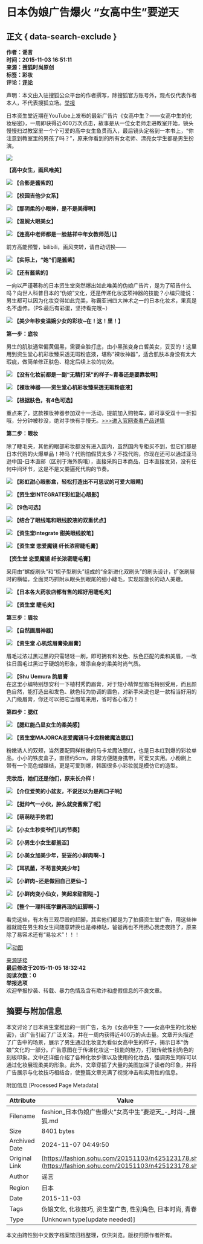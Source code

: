 # 日本伪娘广告爆火 “女高中生”要逆天

## 正文 { data-search-exclude }


**作者：谣言**  
**时间：2015-11-03 16:51:11**  
**来源：搜狐时尚原创**  
**标签：彩妆**  
**评论：[评论](https://pinglun.sohu.com/s425123178.html)**

声明：本文由入驻搜狐公众平台的作者撰写，除搜狐官方账号外，观点仅代表作者本人，不代表搜狐立场。[举报](https://quan.sohu.com/q/545c9b6bf6c43b5569fe64a2)

日本资生堂近期在YouTube上发布的最新广告片《女高中生？——女高中生的化妆秘密》，一周即获得近400万次点击，故事是从一位女老师走进教室开始，镜头慢慢扫过教室里一个个可爱的高中女生鱼贯而入，最后镜头定格到一本书上，“你注意到教室里的男孩了吗？”，原来你看到的所有女老师、漂亮女学生都是男生扮演。

![](https://photocdn.sohu.com/20151103/mp39428981_1446540671306_2.jpeg)

**【高中女生，画风唯美】**

![](https://photocdn.sohu.com/20151103/mp39428981_1446540671306_3.jpeg)
**【合影是酱紫的】**

![](https://photocdn.sohu.com/20151103/mp39428981_1446540671306_4.jpeg)
**【校园吉他少女系】**

![](https://photocdn.sohu.com/20151103/mp39428981_1446540671306_7.jpeg)
**【那阴柔的小眼神，是不是美得咧】**

![](https://photocdn.sohu.com/20151103/mp39428981_1446540671306_8.jpeg)
**【温婉大眼美女】**

![](https://photocdn.sohu.com/20151103/mp39428981_1446540671306_9.jpeg)
**【连高中老师都是一脸慈祥中年女教师范儿】**

前方高能预警，bilibili，画风突转，请自动切换——

![](https://photocdn.sohu.com/20151103/mp39428981_1446540671306_5.jpeg)
**【实际上，“她”们是酱紫】**

![](https://photocdn.sohu.com/20151103/mp39428981_1446540671306_6.jpeg)
**【还有酱紫的】**

一向以严谨著称的日本资生堂突然爆出如此唯美的伪娘广告片，是为了昭告什么吗？向世人科普日本的“伪娘”文化，还是传递化妆这项神器的技能？小编只能说：男生都可以因为化妆变得如此完美，称霸亚洲四大神术之一的日本化妆术，果真是名不虚传。（PS:最后有彩蛋，坚持看完哦~）

![](https://photocdn.sohu.com/20151103/mp39428981_1446540961440_11.jpeg)
**【美少年秒变温婉少女的彩妆~在！这！里！】**

**第一步：底妆**

男生的肌肤通常偏黄偏黑，需要全脸打底，由小黑孩变身白皙美女，妥妥的！这里用到资生堂心机彩妆臻采透无瑕粉底液，堪称“裸妆神器”，适合肌肤本身没有太大瑕疵，做简单修正肤色、稳定后续上妆的功效。

![](https://photocdn.sohu.com/20151103/mp39428981_1446540671306_12.jpeg)
**【没有化妆前都是一副“无精打采”的样子~青春还是要靠妆啊】**

![](https://photocdn.sohu.com/20151103/mp39428981_1446540671306_13.jpeg)
**【裸妆神器——资生堂心机彩妆臻采透无瑕粉底液】**

![](https://photocdn.sohu.com/20151103/mp39428981_1446540671306_14.jpeg)
**【根据肤色，有4色可选】**

重点来了，这款裸妆神器参加双十一活动，提前加入购物车，即可享受双十一折扣哦，分分钟被秒没，绝对手快有手慢无。[>>>进入官网查看产品详情](https://www.shiseido.com.cn/index.php/product-718.html#recomment)

**第二步：眼妆**

除了睫毛夹，其他的眼部彩妆都没有进入国内，虽然国内专柜买不到，但它们都是日本代购的火爆单品！神马？代购怕假货太多？不找代购，你现在还可以通过亚马逊中国-日本直邮（区别于海外购哦），直接采购日本商品，日本直接发货，没有任何中间环节，这是不是又要逼死代购的节奏。

![](https://photocdn.sohu.com/20151103/mp39428981_1446540671306_15.jpeg)
**【彩虹甜心眼影盒，轻松打造出不可思议的可爱大眼睛】**

![](https://photocdn.sohu.com/20151103/mp39428981_1446540671306_16.jpeg)
**【资生堂INTEGRATE彩虹甜心眼影】**

![](https://photocdn.sohu.com/20151103/mp39428981_1446540671306_17.jpeg)
**【9色可选】**

![](https://photocdn.sohu.com/20151103/mp39428981_1446540671306_18.jpeg)
**【结合了眼线笔和眼线胶液的双重优点】**

![](https://photocdn.sohu.com/20151103/mp39428981_1446540671306_19.jpeg)
**【资生堂Integrate 甜美眼线胶笔】**

![](https://photocdn.sohu.com/20151103/mp39428981_1446540671306_20.jpeg)
**【资生堂 恋爱魔镜 纤长浓密睫毛膏】**

**【资生堂 恋爱魔镜 纤长浓密睫毛膏】**

采用由“螺旋刷头”和“梳子型刷头”组成的“全新进化双刷头”的刷头设计，扩张刷展时的横幅，全面灵巧抓附从眼头到眼尾的细小睫毛，实现超激长的动人美睫。

![](https://photocdn.sohu.com/20151103/mp39428981_1446540671306_22.jpeg)
**【日本各大药妆店都有售的超好用睫毛夹】**

![](https://photocdn.sohu.com/20151103/mp39428981_1446540671306_23.jpeg)
**【资生堂 睫毛夹】**

**第三步：眉妆**

![](https://photocdn.sohu.com/20151103/mp39428981_1446540671306_24.jpeg)
**【自然画眉神器】**

![](https://photocdn.sohu.com/20151103/mp39428981_1446540671306_25.jpeg)
**【资生堂 心机炫眉膏染眉膏】**

眉毛过浓过黑过黑的只需轻轻一刷，即可拥有和发色、肤色匹配的柔和美眉，一改往日眉毛过黑过于硬朗的形象，增添自身的柔美时尚气质。

![](https://photocdn.sohu.com/20151103/mp39428981_1446540671306_26.jpeg)
**【Shu Uemura 韵眉膏**  
在这里小编特别想安利一下植村秀韵眉膏，对于短小精悍型眉毛特别受用，而且颜色自然，能打造出和发色、肤色较为协调的眉色，对新手来说也是一款相当好用的入门级眉膏，你还可以把它当眉笔来用，省时省心省力！

**第四步：腮红**

![](https://photocdn.sohu.com/20151103/mp39428981_1446540671306_27.jpeg)
**【腮红能凸显女生的柔美感】**

![](https://photocdn.sohu.com/20151103/mp39428981_1446540671306_28.jpeg)
**【资生堂MAJORCA恋爱魔镜马卡龙粉嫩魔法腮红】**

粉嫩诱人的双颊，当然要配同样粉嫩的马卡龙魔法腮红，也是日本红到爆的彩妆单品，小小的铁皮盒子，直径约5cm，非常方便随身携带，可爱又实用。小粉刷上带有一个亮色蝴蝶结，更是可爱到爆，韩国很多小彩妆就是模仿它的造型。

**完妆后，她们还是他们，原来长介样！**

![](https://photocdn.sohu.com/20151103/mp39428981_1446540671306_29.jpeg)
**【介位爱笑的小盆友，不说还以为是两口子呐】**

![](https://photocdn.sohu.com/20151103/mp39428981_1446540671306_30.jpeg)
**【挺帅气一小伙，肿么就变酱紫了呢】**

![](https://photocdn.sohu.com/20151103/mp39428981_1446540671306_31.jpeg)
**【萌萌哒手势君】**

![](https://photocdn.sohu.com/20151103/mp39428981_1446540671306_32.jpeg)
**【小女生秒变爷们儿的节奏】**

![](https://photocdn.sohu.com/20151103/mp39428981_1446540671306_33.jpeg)
**【小男生小女生都羞涩】**

![](https://photocdn.sohu.com/20151103/mp39428981_1446540671306_34.jpeg)
**【小美女加美少年，妥妥的小鲜肉啊~】**

![](https://photocdn.sohu.com/20151103/mp39428981_1446540671306_35.jpeg)
**【耳机菌，不苟言笑美少年】**

![](https://photocdn.sohu.com/20151103/mp39428981_1446540671306_36.jpeg)
**【小鲜肉~还是做回自己更仙~】**

![](https://photocdn.sohu.com/20151103/mp39428981_1446540671306_37.jpeg)
**【小鲜肉变小仙女，笑起来甜甜哒~】**

![](https://photocdn.sohu.com/20151103/mp39428981_1446540671306_38.jpeg)
**【整个一理科班学霸再现的赶脚啊~】**

看完这些，有木有三观尽毁的赶脚，其实他们都是为了拍摄资生堂广告，用这些神器就能在男生和女生间随意转换也是棒棒哒，爸爸再也不用担心我走夜路了，原来除了易容术还有“易妆术”！！！

[![动图](https://fashion.sohu.com/20151105/mp39428981_1446719562087_38.gif)](https://fashion.sohu.com/20151105/mp39428981_1446719562087_38.gif)

[来源链接](https://fashion.sohu.com/20151103/n425123178.shtml)  
**最后修改于2015-11-05 18:32:42**  
**阅读次数：0**  
**举报选项**  
欢迎举报抄袭、转载、暴力色情及含有欺诈和虚假信息的不良文章。

## 摘要与附加信息

<!-- tcd_abstract -->
本文讨论了日本资生堂推出的一则广告，名为《女高中生？——女高中生的化妆秘密》，该广告引起了广泛关注，并在一周内获得近400万的点击量。文章开头描述了广告中的场景，展示了男生通过化妆变为看似女高中生的样子，揭示日本“伪娘”文化的一部分。广告意图在于传递化妆这一技能的魅力，打破传统性别角色的刻板印象。文中还详细介绍了各种化妆步骤以及使用的化妆品，强调男生同样可以通过化妆展现柔美的形象。此外，文章穿插了大量的美图加深了读者的印象，并将广告展示与化妆技巧相结合，使整篇文章充满了视觉冲击和实用性的信息。
<!-- tcd_abstract_end -->

附加信息 [Processed Page Metadata]

| Attribute       | Value                                  |
|-----------------|----------------------------------------|
| Filename        | fashion_日本伪娘广告爆火“女高中生”要逆天_-_时尚-_搜狐.md                             |
| Size            | 8401 bytes                           |
| Archived Date   | 2024-11-07 04:49:50                             |
| Original Link   | [https://fashion.sohu.com/20151103/n425123178.shtml](https://fashion.sohu.com/20151103/n425123178.shtml)                       |
| Author          | 谣言                               |
| Region          | 日本                               |
| Date            | 2015-11-03                                 |
| Tags            | 伪娘文化, 化妆技巧, 资生堂广告, 性别角色, 日本时尚, 青春                                 |
| Type            | [Unknown type(update needed)]                                 |
<!-- tcd_table_end -->

本文由跨性别中文数字档案馆归档整理，仅供浏览。版权归原作者所有。
